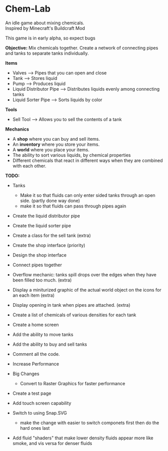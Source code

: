 # Chem-Lab


An idle game about mixing chemicals. <br>
Inspired by Minecraft's Buildcraft Mod

This game is in early alpha, so expect bugs

<strong>Objective:</strong>
Mix chemicals together. Create a network of connecting pipes and tanks to separate tanks individually.

<strong> Items </strong>
- Valves                  --> Pipes that you can open and close
- Tank                    --> Stores liquid
- Pump                    --> Produces liquid
- Liquid Distributor Pipe --> Distributes liquids evenly among connecting tanks
- Liquid Sorter Pipe      --> Sorts liquids by color


<strong> Tools </strong>
- Sell Tool               --> Allows you to sell the contents of a tank


<strong> Mechanics </strong>
- A <b>shop</b> where you can buy and sell items.
- An <b>inventory</b> where you store your items.
- A <b>world</b> where you place your items.
- The ability to sort various liquids, by chemical properties
- Different chemicals that react in different ways when they are combined with each other.


<strong> TODO:</strong>
- Tanks
  - Make it so that fluids can only enter sided tanks 
      through an open side. (partly done way done)
  - make it so that fluids can pass through pipes again


- Create the liquid distributor pipe
- Create the liquid sorter pipe 
- Create a class for the sell tank (extra)
- Create the shop interface (priority)
- Design the shop interface
- Connect pipes together
- Overflow mechanic: tanks spill drops over the edges
  when they have been filled too much. (extra)
- Display a miniturized graphic of the actual world object on the icons
  for an each item (extra)
- Display opening in tank when pipes are attached. (extra)
- Create a list of chemicals of various densities for each tank
- Create a home screen 
- Add the ability to move tanks
- Add the ability to buy and sell tanks
- Comment all the code.
- Increase Performance
- Big Changes
  - Convert to Raster Graphics for faster performance
- Create a test page
- Add touch screen capability
- Switch to using Snap.SVG
  - make the change with easier to switch componets first then do the hard ones last
- Add fluid "shaders" that make lower density fluids appear more like smoke, and vis versa for denser fluids 



